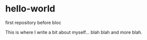 # hello-world
first repository before bloc

This is where I write a bit about myself... blah blah and more blah.
